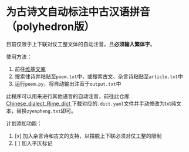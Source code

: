 # 为古诗文自动标注中古汉语拼音（polyhedron版）

目前仅限于上下联对仗工整文体的自动注音，且**必须输入繁体字**。

使用方法：
1. 前往[维基文库](https://zh.wikisource.org/wiki/Wikisource:%E9%A6%96%E9%A1%B5)
1. 搜索律诗并粘贴至`poem.txt`中，或搜索古文、杂言诗粘贴至`article.txt`中
1. 运行`poem.py`，将自动输出注音于`output.txt`中

此程序可以用来进行其他语言的自动注音，前往此仓库[Chinese_dialect_Rime_dict
](https://github.com/laubonghaudoi/Chinese_dialect_Rime_dict)下载对应的`.dict.yaml`文件并手动修改为txt纯文本，替换`zyenpheng.txt`即可。

计划添加功能：

1. [x] 加入杂言诗和古文的支持，以摆脱上下联必须对仗工整的限制
1. [ ] 加入平仄标记